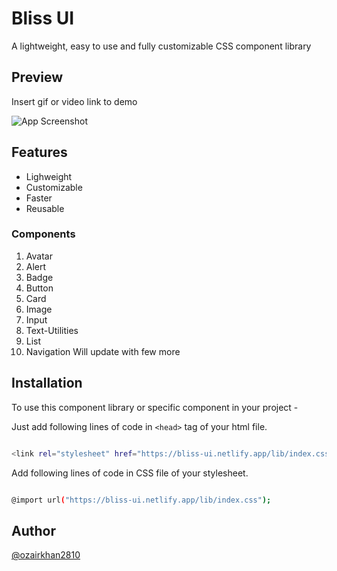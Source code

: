 # Bliss UI

A lightweight, easy to use and fully customizable CSS component library

## Preview

Insert gif or video link to demo 

![App Screenshot](https://via.placeholder.com/468x300?text=App+Screenshot+Here)


## Features

- Lighweight
- Customizable
- Faster
- Reusable

### Components 
 1. Avatar
 2. Alert
 3. Badge
 4. Button
 5. Card 
 6. Image
 7. Input
 8. Text-Utilities
 9. List
 10. Navigation
 Will update with few more

## Installation

To use this component library or specific component in your project -

Just add following lines of code in `<head>` tag of your html file.

```bash 

<link rel="stylesheet" href="https://bliss-ui.netlify.app/lib/index.css" />

```

Add following lines of code in CSS file of your stylesheet.

```bash 

@import url("https://bliss-ui.netlify.app/lib/index.css");

```

## Author

[@ozairkhan2810](https://github.com/ozairkhan2810)
